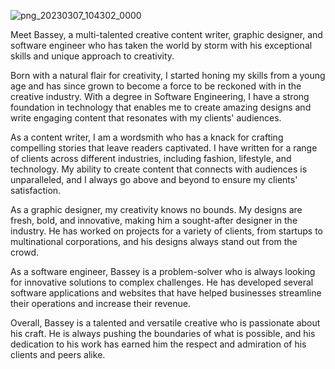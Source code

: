 ![png_20230307_104302_0000](https://user-images.githubusercontent.com/74258492/223387631-ca4a4570-014d-4613-bef5-691750d0b4d1.png)

Meet Bassey, a multi-talented creative content writer, graphic designer, and software engineer who has taken the world by storm with his exceptional skills and unique approach to creativity.

Born with a natural flair for creativity, I started honing my skills from a young age and has since grown to become a force to be reckoned with in the creative industry. With a degree in Software Engineering, I have a strong foundation in technology that enables me to create amazing designs and write engaging content that resonates with my clients' audiences.

As a content writer, I am a wordsmith who has a knack for crafting compelling stories that leave readers captivated. I have written for a range of clients across different industries, including fashion, lifestyle, and technology. My ability to create content that connects with audiences is unparalleled, and I always go above and beyond to ensure my clients' satisfaction.

As a graphic designer, my creativity knows no bounds. My designs are fresh, bold, and innovative, making him a sought-after designer in the industry. He has worked on projects for a variety of clients, from startups to multinational corporations, and his designs always stand out from the crowd.

As a software engineer, Bassey is a problem-solver who is always looking for innovative solutions to complex challenges. He has developed several software applications and websites that have helped businesses streamline their operations and increase their revenue.

Overall, Bassey is a talented and versatile creative who is passionate about his craft. He is always pushing the boundaries of what is possible, and his dedication to his work has earned him the respect and admiration of his clients and peers alike.








